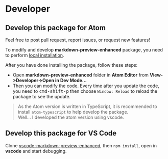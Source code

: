 # Developer
## Develop this package for Atom
Feel free to post pull request, report issues, or request new features!


To modify and develop **markdown-preview-enhanced** package, you need to perform [local installation](installation.md?id=install-from-github).  

After you have done installing the package, follow these steps:  

* Open **markdown-preview-enhanced** folder in **Atom Editor** from **View->Developer->Open in Dev Mode...**
* Then you can modify the code.
Every time after you update the code, you need to <kbd>cmd-shift-p</kbd> then choose `Window: Reload` to reload the package to see the update.

> As the Atom version is written in TypeScript, it is recommended to install `atom-typescript` to help develop the package.   
> Well... I developed the atom version using vscode.   

## Develop this package for VS Code
Clone [vscode-markdown-preview-enhanced](https://github.com/shd101wyy/vscode-markdown-preview-enhanced), then `npm install`, open in **vscode** and start debugging.  
